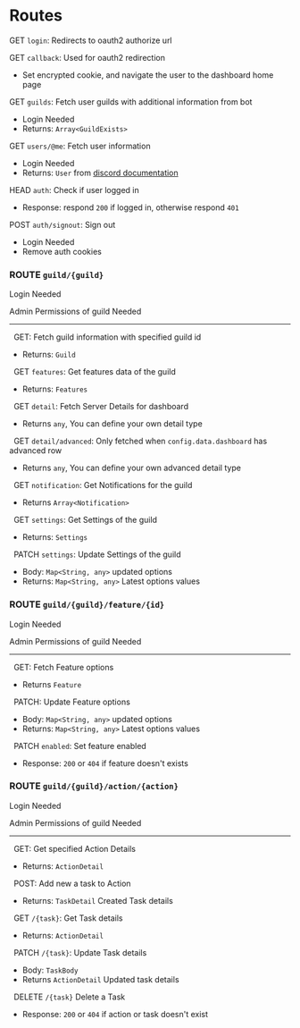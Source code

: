 # Routes

GET `login`: Redirects to oauth2 authorize url

GET `callback`: Used for oauth2 redirection

* Set encrypted cookie, and navigate the user to the dashboard home page

GET `guilds`: Fetch user guilds with additional information from bot

* Login Needed
* Returns: `Array<GuildExists>`

GET `users/@me`: Fetch user information

* Login Needed
* Returns: `User` from [discord documentation](https://discord.com/developers/docs/resources/user#user-object)

HEAD `auth`: Check if user logged in

* Response: respond `200` if logged in, otherwise respond `401`

POST `auth/signout`: Sign out

* Login Needed
* Remove auth cookies

### ROUTE `guild/{guild}`

Login Needed

Admin Permissions of guild Needed
___
&nbsp; GET: Fetch guild information with specified guild id

* Returns: `Guild`

&nbsp; GET `features`: Get features data of the guild

* Returns: `Features`

&nbsp; GET `detail`: Fetch Server Details for dashboard

* Returns `any`, You can define your own detail type

&nbsp; GET `detail/advanced`: Only fetched when `config.data.dashboard` has advanced row

* Returns `any`, You can define your own advanced detail type

&nbsp; GET `notification`: Get Notifications for the guild

* Returns `Array<Notification>`

&nbsp; GET `settings`: Get Settings of the guild

* Returns: `Settings`

&nbsp; PATCH `settings`: Update Settings of the guild

* Body: `Map<String, any>` updated options
* Returns: `Map<String, any>` Latest options values

### ROUTE `guild/{guild}/feature/{id}`

Login Needed

Admin Permissions of guild Needed
___
&nbsp; GET: Fetch Feature options

* Returns `Feature`

&nbsp; PATCH: Update Feature options

* Body: `Map<String, any>` updated options
* Returns: `Map<String, any>` Latest options values

&nbsp; PATCH `enabled`: Set feature enabled

* Response: `200` or `404` if feature doesn't exists

### ROUTE `guild/{guild}/action/{action}`

Login Needed

Admin Permissions of guild Needed
___
&nbsp; GET: Get specified Action Details

* Returns: `ActionDetail`

&nbsp; POST: Add new a task to Action

* Returns: `TaskDetail` Created Task details

&nbsp; GET `/{task}`: Get Task details

* Returns: `ActionDetail`

&nbsp; PATCH `/{task}`: Update Task details

* Body: `TaskBody`
* Returns `ActionDetail` Updated task details

&nbsp; DELETE `/{task}` Delete a Task

* Response: `200` or `404` if action or task doesn't exist